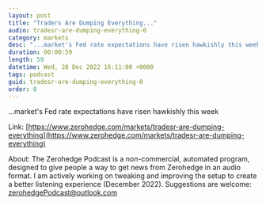 ```yaml
---
layout: post
title: "Traders Are Dumping Everything..."
audio: tradesr-are-dumping-everything-0
category: markets
desc: "...market's Fed rate expectations have risen hawkishly this week"
duration: 00:00:59
length: 59
datetime: Wed, 28 Dec 2022 16:11:00 +0000
tags: podcast
guid: tradesr-are-dumping-everything-0
order: 0
---
```

...market's Fed rate expectations have risen hawkishly this week

Link: [https://www.zerohedge.com/markets/tradesr-are-dumping-everything](https://www.zerohedge.com/markets/tradesr-are-dumping-everything)

About: The Zerohedge Podcast is a non-commercial, automated program, designed to give people a way to get news from Zerohedge in an audio format.  I am actively working on tweaking and improving the setup to create a better listening experience (December 2022).  Suggestions are welcome: [zerohedgePodcast@outlook.com](mailto:zerohedgePodcast@outlook.com)